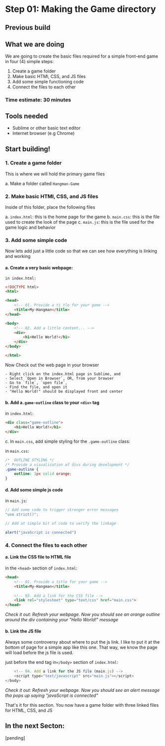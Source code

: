 # Step 01: Making the Game directory

## Previous build

## What we are doing
We are going to create the basic files required for a simple front-end game in four (4) simple steps:

1. Create a game folder
2. Make basic HTMl, CSS, and JS files
3. Add some simple functioning code
4. Connect the files to each other

### Time estimate:  30 minutes

## Tools needed
- Sublime or other basic text editor
- Internet browser (e.g Chrome)

## Start building!

### 1. Create a game folder

This is where we will hold the primary game files

a. Make a folder called `Hangman-Game`

### 2. Make basic HTMl, CSS, and JS files
	
Inside of this folder, place the following files

a. `index.html`: this is the home page for the game
b.  `main.css`: this is the file used to create the look of the page
c. `main.js`: this is the file used for the game logic and behavior

### 3. Add some simple code

Now lets add just a little code so that we can see how everything is linking and working

#### a. Create a very basic webpage:

`in index.html:`

```html
<!DOCTYPE html>
<html>

<head>
	<!-- 01. Provide a ti tle for your game -->
	<title>My-Hangman</title>
</head>

<body>
	<!-- 02. Add a little content... -->
	<div>
		<h1>Hello World!</h1>
	</div>
</body>

</html>
```

Now Check out the web page in your browser

	- Right click on the index.html page in Sublime, and 
	- Select `Open in Browser`, OR, from your browser
	- Go to `file`, `open file`, 
	- Find the file, and open it
	- "Hello World!" should be displayed front and center

#### b. Add a`.game-outline` class to your `<div>` tag

in `index.html`:

```html
<div class="game-outline">
	<h1>Hello World!</h1>
</div>
```
c. In `main.css`, add simple styling for the `.game-outline` class:

in `main.css`:

```css
/*  OUTLINE STYLING */
/* Provide a visualization of divs during development */
.game-outline {
	outline: 1px solid orange;
}
```

#### d. Add some simple js code

in `main.js`:

```javascript
// Add some code to trigger stronger error messages
"use strict()";

// Add at simple bit of code to verify the linkage

alert("javaScript is connected")
```

### 4. Connect the files to each other

#### a. Link the CSS file to HTML file

in the `<head>` section of `index.html`:

```html
<head>
	<!-- 01. Provide a title for your game -->
	<title>My-Hangman</title>
	
	<!-- 03. Add a link for the CSS file -->
	<link rel="stylesheet" type="text/css" href="main.css">
</head>
```
*Check it out: Refresh your webpage. Now you should see an orange outline around the div containing your "Hello World!" message*

#### b. Link the JS file

Always some controversy about where to put the js link.  I like to put it at the bottom of page for a simple app like this one.  That way, we know the page will load before the js file is used.

just before the end tag in`</body>` section of `index.html`:

```javascript
	<!-- 04. Add a link for the JS file (main.js) -->
	<script type="text/javascript" src="main.js"></script>
</body>
```
*Check it out: Refresh your webpage. Now you should see an alert message tha pops up saying "javaScript is connected"*

That's it for this section.  You now have a game folder with three linked files for HTML, CSS, and JS

## In the next Secton:

[pending]

